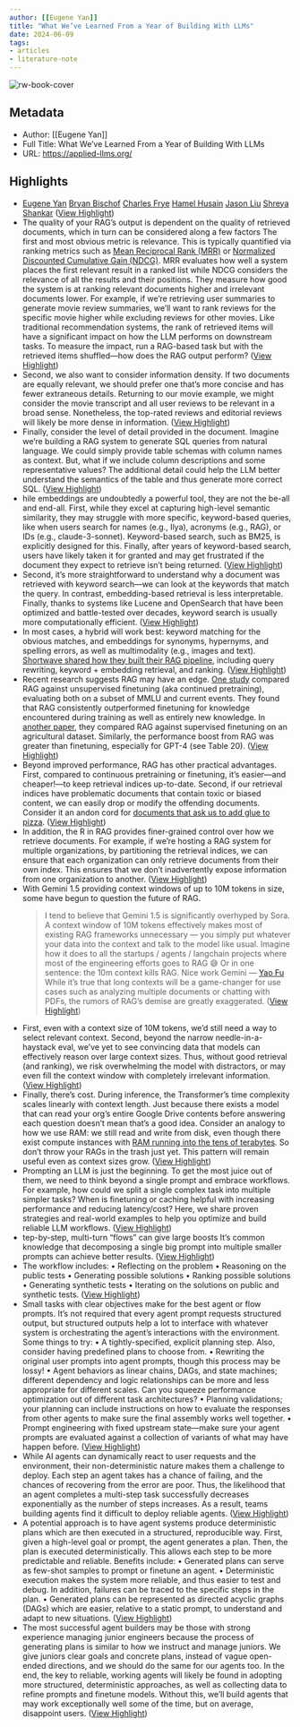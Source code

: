 ```yaml
---
author: [[Eugene Yan]]
title: "What We’ve Learned From a Year of Building With LLMs"
date: 2024-06-09
tags: 
- articles
- literature-note
---
```

![rw-book-cover](https://applied-llms.org/images/mkdocs_social_card.png)

## Metadata
- Author: [[Eugene Yan]]
- Full Title: What We’ve Learned From a Year of Building With LLMs
- URL: https://applied-llms.org/

## Highlights
- [Eugene Yan](https://eugeneyan.com/)
  [Bryan Bischof](https://www.linkedin.com/in/bryan-bischof/)
  [Charles Frye](https://www.linkedin.com/in/charles-frye-38654abb/)
  [Hamel Husain](https://hamel.dev/)
  [Jason Liu](https://jxnl.co/)
  [Shreya Shankar](https://www.sh-reya.com/) ([View Highlight](https://read.readwise.io/read/01hzzbyat1b7m63ck9qnwxvft9))
- The quality of your RAG’s output is dependent on the quality of retrieved documents, which in turn can be considered along a few factors
  The first and most obvious metric is relevance. This is typically quantified via ranking metrics such as [Mean Reciprocal Rank (MRR)](https://en.wikipedia.org/wiki/Mean_reciprocal_rank) or [Normalized Discounted Cumulative Gain (NDCG)](https://en.wikipedia.org/wiki/Discounted_cumulative_gain). MRR evaluates how well a system places the first relevant result in a ranked list while NDCG considers the relevance of all the results and their positions. They measure how good the system is at ranking relevant documents higher and irrelevant documents lower. For example, if we’re retrieving user summaries to generate movie review summaries, we’ll want to rank reviews for the specific movie higher while excluding reviews for other movies.
  Like traditional recommendation systems, the rank of retrieved items will have a significant impact on how the LLM performs on downstream tasks. To measure the impact, run a RAG-based task but with the retrieved items shuffled—how does the RAG output perform? ([View Highlight](https://read.readwise.io/read/01hzzb8f5840k6ys2wp2fsvd02))
- Second, we also want to consider information density. If two documents are equally relevant, we should prefer one that’s more concise and has fewer extraneous details. Returning to our movie example, we might consider the movie transcript and all user reviews to be relevant in a broad sense. Nonetheless, the top-rated reviews and editorial reviews will likely be more dense in information. ([View Highlight](https://read.readwise.io/read/01hzzb8kr4w9z6th00ejda01re))
- Finally, consider the level of detail provided in the document. Imagine we’re building a RAG system to generate SQL queries from natural language. We could simply provide table schemas with column names as context. But, what if we include column descriptions and some representative values? The additional detail could help the LLM better understand the semantics of the table and thus generate more correct SQL. ([View Highlight](https://read.readwise.io/read/01hzzb8t04tcenbf036y1v4jzx))
- hile embeddings are undoubtedly a powerful tool, they are not the be-all and end-all. First, while they excel at capturing high-level semantic similarity, they may struggle with more specific, keyword-based queries, like when users search for names (e.g., Ilya), acronyms (e.g., RAG), or IDs (e.g., claude-3-sonnet). Keyword-based search, such as BM25, is explicitly designed for this. Finally, after years of keyword-based search, users have likely taken it for granted and may get frustrated if the document they expect to retrieve isn’t being returned. ([View Highlight](https://read.readwise.io/read/01hzzb90v0ewe3ravae36qeddh))
- Second, it’s more straightforward to understand why a document was retrieved with keyword search—we can look at the keywords that match the query. In contrast, embedding-based retrieval is less interpretable. Finally, thanks to systems like Lucene and OpenSearch that have been optimized and battle-tested over decades, keyword search is usually more computationally efficient. ([View Highlight](https://read.readwise.io/read/01hzzb9ssjk41tpkm04vkneyj9))
- In most cases, a hybrid will work best: keyword matching for the obvious matches, and embeddings for synonyms, hypernyms, and spelling errors, as well as multimodality (e.g., images and text). [Shortwave shared how they built their RAG pipeline](https://www.shortwave.com/blog/deep-dive-into-worlds-smartest-email-ai/), including query rewriting, keyword + embedding retrieval, and ranking. ([View Highlight](https://read.readwise.io/read/01hzzbacdfxj4djth55eqf5p9d))
- Recent research suggests RAG may have an edge. [One study](https://arxiv.org/abs/2312.05934) compared RAG against unsupervised finetuning (aka continued pretraining), evaluating both on a subset of MMLU and current events. They found that RAG consistently outperformed finetuning for knowledge encountered during training as well as entirely new knowledge. In [another paper](https://arxiv.org/abs/2401.08406), they compared RAG against supervised finetuning on an agricultural dataset. Similarly, the performance boost from RAG was greater than finetuning, especially for GPT-4 (see Table 20). ([View Highlight](https://read.readwise.io/read/01hzzbd958828aqbcb1g79fzkz))
- Beyond improved performance, RAG has other practical advantages. First, compared to continuous pretraining or finetuning, it’s easier—and cheaper!—to keep retrieval indices up-to-date. Second, if our retrieval indices have problematic documents that contain toxic or biased content, we can easily drop or modify the offending documents. Consider it an andon cord for [documents that ask us to add glue to pizza](https://x.com/petergyang/status/1793480607198323196). ([View Highlight](https://read.readwise.io/read/01hzzbe95rr1fnwqc4dsd97n99))
- In addition, the R in RAG provides finer-grained control over how we retrieve documents. For example, if we’re hosting a RAG system for multiple organizations, by partitioning the retrieval indices, we can ensure that each organization can only retrieve documents from their own index. This ensures that we don’t inadvertently expose information from one organization to another. ([View Highlight](https://read.readwise.io/read/01hzzbecab5p6y4f4ejvgjqyzf))
- With Gemini 1.5 providing context windows of up to 10M tokens in size, some have begun to question the future of RAG.
  > I tend to believe that Gemini 1.5 is significantly overhyped by Sora. A context window of 10M tokens effectively makes most of existing RAG frameworks unnecessary — you simply put whatever your data into the context and talk to the model like usual. Imagine how it does to all the startups / agents / langchain projects where most of the engineering efforts goes to RAG 😅 Or in one sentence: the 10m context kills RAG. Nice work Gemini — [Yao Fu](https://x.com/Francis_YAO_/status/1758935954189115714)
  While it’s true that long contexts will be a game-changer for use cases such as analyzing multiple documents or chatting with PDFs, the rumors of RAG’s demise are greatly exaggerated. ([View Highlight](https://read.readwise.io/read/01hzzbffkq0n5xp2skbyc59hrw))
- First, even with a context size of 10M tokens, we’d still need a way to select relevant context. Second, beyond the narrow needle-in-a-haystack eval, we’ve yet to see convincing data that models can effectively reason over large context sizes. Thus, without good retrieval (and ranking), we risk overwhelming the model with distractors, or may even fill the context window with completely irrelevant information. ([View Highlight](https://read.readwise.io/read/01hzzbfyvwnqc22jz25gd3kexm))
- Finally, there’s cost. During inference, the Transformer’s time complexity scales linearly with context length. Just because there exists a model that can read your org’s entire Google Drive contents before answering each question doesn’t mean that’s a good idea. Consider an analogy to how we use RAM: we still read and write from disk, even though there exist compute instances with [RAM running into the tens of terabytes](https://aws.amazon.com/ec2/instance-types/high-memory/).
  So don’t throw your RAGs in the trash just yet. This pattern will remain useful even as context sizes grow. ([View Highlight](https://read.readwise.io/read/01hzzbghmdx30p2gr90qedrzj3))
- Prompting an LLM is just the beginning. To get the most juice out of them, we need to think beyond a single prompt and embrace workflows. For example, how could we split a single complex task into multiple simpler tasks? When is finetuning or caching helpful with increasing performance and reducing latency/cost? Here, we share proven strategies and real-world examples to help you optimize and build reliable LLM workflows. ([View Highlight](https://read.readwise.io/read/01hzzbh8cpgst4hqjjgjcknft5))
- tep-by-step, multi-turn “flows” can give large boosts[](https://applied-llms.org#step-by-step-multi-turn-flows-can-give-large-boosts)
  It’s common knowledge that decomposing a single big prompt into multiple smaller prompts can achieve better results. ([View Highlight](https://read.readwise.io/read/01hzzbjytgfevh5zbef5t4dds7))
- The workflow includes:
  • Reflecting on the problem
  • Reasoning on the public tests
  • Generating possible solutions
  • Ranking possible solutions
  • Generating synthetic tests
  • Iterating on the solutions on public and synthetic tests. ([View Highlight](https://read.readwise.io/read/01hzzbk34vc9ntpjjenjcw7kt0))
- Small tasks with clear objectives make for the best agent or flow prompts. It’s not required that every agent prompt requests structured output, but structured outputs help a lot to interface with whatever system is orchestrating the agent’s interactions with the environment. Some things to try:
  • A tightly-specified, explicit planning step. Also, consider having predefined plans to choose from.
  • Rewriting the original user prompts into agent prompts, though this process may be lossy!
  • Agent behaviors as linear chains, DAGs, and state machines; different dependency and logic relationships can be more and less appropriate for different scales. Can you squeeze performance optimization out of different task architectures?
  • Planning validations; your planning can include instructions on how to evaluate the responses from other agents to make sure the final assembly works well together.
  • Prompt engineering with fixed upstream state—make sure your agent prompts are evaluated against a collection of variants of what may have happen before. ([View Highlight](https://read.readwise.io/read/01hzzbkvkhyd6837tp6m9ecy6r))
- While AI agents can dynamically react to user requests and the environment, their non-deterministic nature makes them a challenge to deploy. Each step an agent takes has a chance of failing, and the chances of recovering from the error are poor. Thus, the likelihood that an agent completes a multi-step task successfully decreases exponentially as the number of steps increases. As a result, teams building agents find it difficult to deploy reliable agents. ([View Highlight](https://read.readwise.io/read/01hzzbnap9v4x4m8cjjdecefp4))
- A potential approach is to have agent systems produce deterministic plans which are then executed in a structured, reproducible way. First, given a high-level goal or prompt, the agent generates a plan. Then, the plan is executed deterministically. This allows each step to be more predictable and reliable. Benefits include:
  • Generated plans can serve as few-shot samples to prompt or finetune an agent.
  • Deterministic execution makes the system more reliable, and thus easier to test and debug. In addition, failures can be traced to the specific steps in the plan.
  • Generated plans can be represented as directed acyclic graphs (DAGs) which are easier, relative to a static prompt, to understand and adapt to new situations. ([View Highlight](https://read.readwise.io/read/01hzzbnw0f5ba6gwqtd83hyv2n))
- The most successful agent builders may be those with strong experience managing junior engineers because the process of generating plans is similar to how we instruct and manage juniors. We give juniors clear goals and concrete plans, instead of vague open-ended directions, and we should do the same for our agents too.
  In the end, the key to reliable, working agents will likely be found in adopting more structured, deterministic approaches, as well as collecting data to refine prompts and finetune models. Without this, we’ll build agents that may work exceptionally well some of the time, but on average, disappoint users. ([View Highlight](https://read.readwise.io/read/01hzzbpn9v3wws4ytmn8mxq1pq))
